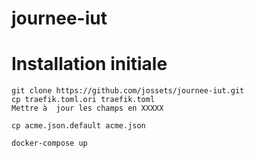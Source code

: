 # journee-iut


# Installation initiale

    git clone https://github.com/jossets/journee-iut.git
    cp traefik.toml.ori traefik.toml
    Mettre à  jour les champs en XXXXX

    cp acme.json.default acme.json

    docker-compose up



